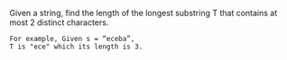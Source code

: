 Given a string, find the length of the longest substring T that contains at most 2 distinct characters.
```
For example, Given s = “eceba”,
T is "ece" which its length is 3.
```